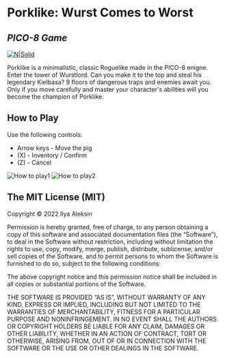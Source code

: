 # Porklike: Wurst Comes to Worst

## _PICO-8 Game_

[![N|Solid](https://i.ibb.co/CvTFFNv/pico8-logo.png)](https://www.lexaloffle.com/pico-8.php)

Porklike is a minimalistic, classic Roguelike made in the PICO-8 enigne. Enter the tower of Wurstlord. Can you make it to the top and steal his legendary Kielbasa? 9 floors of dangerous traps and enemies await you. Only if you move carefully and master your character's abilities will you become the champion of Porklike.

## How to Play

Use the following controls:

- Arrow keys - Move the pig
- (X) - Inventory / Confirm
- (Z) - Cancel

![How to play1](https://i.ibb.co/tbSGjTf/tut-basics.png)
![How to play2](https://i.ibb.co/9cw1spX/tut-basics2.png)

## The MIT License (MIT)

Copyright © 2022 Ilya Aleksin

Permission is hereby granted, free of charge, to any person obtaining a copy of this software and associated documentation files (the “Software”), to deal in the Software without restriction, including without limitation the rights to use, copy, modify, merge, publish, distribute, sublicense, and/or sell copies of the Software, and to permit persons to whom the Software is furnished to do so, subject to the following conditions:

The above copyright notice and this permission notice shall be included in all copies or substantial portions of the Software.

THE SOFTWARE IS PROVIDED “AS IS”, WITHOUT WARRANTY OF ANY KIND, EXPRESS OR IMPLIED, INCLUDING BUT NOT LIMITED TO THE WARRANTIES OF MERCHANTABILITY, FITNESS FOR A PARTICULAR PURPOSE AND NONINFRINGEMENT. IN NO EVENT SHALL THE AUTHORS OR COPYRIGHT HOLDERS BE LIABLE FOR ANY CLAIM, DAMAGES OR OTHER LIABILITY, WHETHER IN AN ACTION OF CONTRACT, TORT OR OTHERWISE, ARISING FROM, OUT OF OR IN CONNECTION WITH THE SOFTWARE OR THE USE OR OTHER DEALINGS IN THE SOFTWARE.
